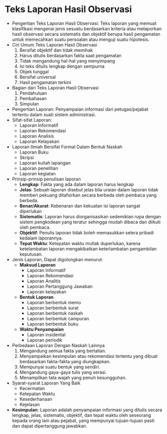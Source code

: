 # Teks Laporan Hasil Observasi

- Pengertian Teks Laporan Hasil Observasi: Teks laporan yang memuat klasifikasi mengenai jenis sesuatu berdasarkan kriteria atau melaporkan hasil observasi secara sistematis dan objektif berupa hasil pengamatan untuk memecahkan suatu persoalan atau menguji suatu hipotesis.
- Ciri Umum Teks Laporan Hasil Observasi
  1. Bersifat objektif dan tidak memihak
  2. Harus ditulis berdasarkan fakta saat pengamatan
  3. Tidak mengandung hal-hal yang menyimpang
  4. Isi teks ditulis lengkap dengan sempurna
  5. Objek tunggal
  6. Bersifat universal
  7. Hasil pengamatan terkini
- Bagian dari Teks Laporan Hasil Observasi
  1. Pendahuluan
  2. Pembahasan
  3. Simpulan
- Pengertian Laporan: Penyampaian informasi dari petugas/pejabat tertentu dalam suati sistem administrasi.
- Sifat-sifat Laporan:
  - Laporan Informatif
  - Laporan Rekomendasi
  - Laporan Analisis
  - Laporan Kelayakan
- Laporan Ilmiah Bersifat Formal Dalam Bentuk Naskah
  - Laporan Buku
  - Skripsi
  - Laporan kuliah lapangan
  - Laporan penelitian
  - Laporan kegiatan
- Prinsip-prinsip penulisan laporan
  - **Lengkap**: Fakta yang ada dalam laporan harus lengkap
  - **Jelas**: Sebuah laporan disebut jelas bila uraian dalam laporan tidak memberi pekuang ditafsirkan secara berbeda oleh pembaca yang berbeda.
  - **Benar/Akurat**: Kebenaran dan kekuatan isi laporan sangat diperlukan
  - **Sistematis**: Laporan harus diorganisasikan sedemikian rupa dengan sistem pengkodean yang teratur sehingga mudah dibaca dan diikuti oleh pembaca.
  - **Objektif**: Penulis laporan tidak boleh memasukkan selera pribadi kedalam laporannya.
  - **Tepat Waktu**: Ketepatan waktu mutlak duperlukan, karena ketelambatan laporan mengakibatkan keterlambatan pengambilan keputusan.
- Jenis Laporan, Dapat digolongkan menurut:
  - **Maksud Laporan** 
    - Laporan Informatif
    - Laporan Rekomendasi
    - Laporan Analitis
    - Laporan Pertanggung Jawaban
    - Laporan kelayakan
  - **Bentuk Laporan**
    - Laporan berbentuk memo
    - Laporan berbentuk surat
    - Laporan berbentuk naskah
    - Laporan berbentuk campuran
    - Laporan berbentuk buku
  - **Waktu Penyampaian**
    - Laporan insidental
    - Laporan periodik
- Perbedaan Laporan Dengan Naskah Lainnya
  1. Mengandung semua fakta yang bertalian.
  2. Menyampaikan kesimpulan atau rekomendasi tertentu yang dibuat berdasarkan fakta-fakta yang diungkapkan.
  3. Mempunyai suatu bentuk yang sendiri.
  4. Mengandung gaya-gaya tulis yang serasi.
  5. Menampilkan tata wajah yang penuh kesungguhan.
- Syarat-syarat Laporan Yang Baik
  - Kecermatan
  - Ketepatan Waktu
  - Kesederhanaan
  - Kejelasan
- **Kesimpulan**: Laporan adalah penyampaian informasi yang ditulis secara lengkap, jelas, sistematis, objektif, dan tepat waktu oleh seseorang kepada orang lain atau pejabat, yang mempunyai tujuan-tujuan pasti dan dapat dipertanggung jawabkan.